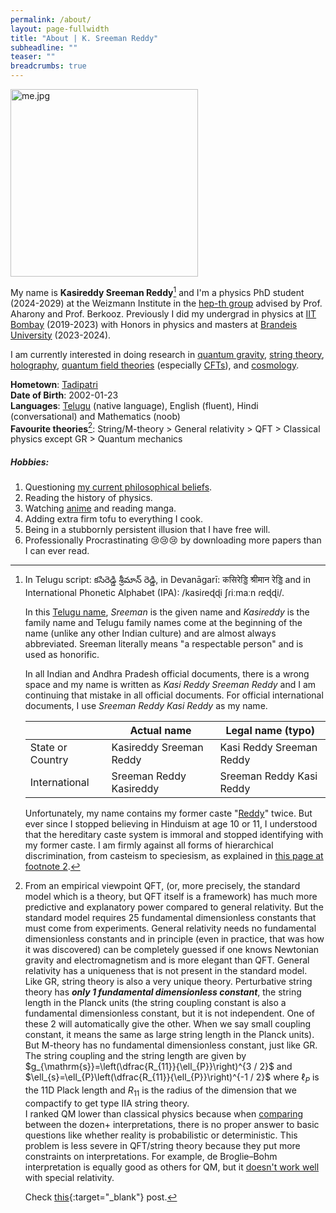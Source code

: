 ```yaml
---
permalink: /about/
layout: page-fullwidth
title: "About | K. Sreeman Reddy"
subheadline: ""
teaser: ""
breadcrumbs: true
---
```

<link href="wikipedia-preview.css" rel="stylesheet">
<script type="text/x-mathjax-config">
  MathJax.Hub.Config({
    tex2jax: {
      inlineMath: [ ['$','$'], ["\\(","\\)"] ],
      processEscapes: true
    }
  });
</script>
    
<script type="text/javascript"
        src="https://cdn.mathjax.org/mathjax/latest/MathJax.js?config=TeX-AMS-MML_HTMLorMML">
</script>

<img src="{{site.baseurl}}/images/me.jpg" alt="me.jpg" width="300"/>

My name is **Kasireddy Sreeman Reddy**[^name] and I'm a physics PhD student (2024-2029) at the Weizmann Institute in the <a href="https://www.weizmann.ac.il/particle/High_Energy_Physics/" target="_blank">hep-th group</a> advised by Prof. Aharony and Prof. Berkooz. Previously I did my undergrad in physics at <a href="https://www.phy.iitb.ac.in/en/undergraduate" target="_blank">IIT Bombay</a> (2019-2023) with Honors in physics and masters at <a href="https://www.brandeis.edu/physics/" target="_blank">Brandeis University</a> (2023-2024).

I am currently interested in doing research in <a href="https://en.wikipedia.org/wiki/Quantum_gravity" target="_blank">quantum gravity</a>, <a href="https://en.wikipedia.org/wiki/String_theory" target="_blank">string theory</a>, <a href="https://en.wikipedia.org/wiki/Holographic_principle" target="_blank">holography</a>, <a href="https://en.wikipedia.org/wiki/Quantum_field_theory" target="_blank">quantum field theories</a> (especially <a href="https://en.wikipedia.org/wiki/Conformal_field_theory" target="_blank">CFTs</a>), and <a href="https://en.wikipedia.org/wiki/Physical_cosmology" target="_blank">cosmology</a>.

**Hometown**: <a href="https://en.wikipedia.org/wiki/Tadipatri" target="_blank">Tadipatri</a><br>
**Date of Birth**: 2002-01-23<br>
**Languages**: <a href="https://en.wikipedia.org/wiki/Telugu_language" target="_blank">Telugu</a> (native language), English (fluent), Hindi (conversational) and Mathematics (noob)<br>
**Favourite theories**[^theories]: String/M-theory  > General relativity > QFT > Classical physics except GR > Quantum mechanics

##### Hobbies:
1. Questioning <a href="{{ site.baseurl }}/philosophy/">my current philosophical beliefs</a>.<br>
1. Reading the history of physics.<br>
1. Watching <a href="{{ site.baseurl }}/anime/">anime</a> and reading manga.<br>
1. Adding extra firm tofu to everything I cook.<br>
1. Being in a stubbornly persistent illusion that I have free will.<br>
1. Professionally Procrastinating 😢😢😢 by downloading more papers than I can ever read.
<!-- 1. Waking people from their deep dogmatic slumber.<br>-->

[^name]:
    In Telugu script: కసిరెడ్డి శ్రీమాన్ రెడ్డి, in Devanāgarī: कसिरेड्डि श्रीमान रेड्डि and in International Phonetic Alphabet (IPA): /kasiɾeɖɖi ʃɾiːmaːn ɾeɖɖi/.

    In this <a href="https://en.wikipedia.org/wiki/Telugu_names" target="_blank">Telugu name</a>, *Sreeman* is the given name and *Kasireddy* is the family name and Telugu family names come at the beginning of the name (unlike any other Indian culture) and are almost always abbreviated. Sreeman literally means "a respectable person" and is used as honorific.

    In all Indian and Andhra Pradesh official documents, there is a wrong space and my name is written as *Kasi Reddy Sreeman Reddy* and I am continuing that mistake in all official documents. For official international documents, I use *Sreeman Reddy Kasi Reddy* as my name.

    ||Actual name| Legal name (typo)|
    |---|---|---|
    |State or Country| Kasireddy Sreeman Reddy | Kasi Reddy Sreeman Reddy|
    |International| Sreeman Reddy Kasireddy | Sreeman Reddy Kasi Reddy |

    Unfortunately, my name contains my former caste "<a href="https://en.wikipedia.org/wiki/Reddy" target="_blank">Reddy</a>" twice. But ever since I stopped believing in Hinduism at age 10 or 11, I understood that the hereditary caste system is immoral and stopped identifying with my former caste. I am firmly against all forms of hierarchical discrimination, from casteism to speciesism, as explained in <a href="{{ site.baseurl }}/philosophy/#fn:Sentient">this page at footnote 2</a>.

[^theories]:
    From an empirical viewpoint QFT, (or, more precisely, the standard model which is a theory, but QFT itself is a framework) has much more predictive and explanatory power compared to general relativity. But the standard model requires 25 fundamental dimensionless constants that must come from experiments. General relativity needs no fundamental dimensionless constants and in principle (even in practice, that was how it was discovered) can be completely guessed if one knows Newtonian gravity and electromagnetism and is more elegant than QFT. General relativity has a uniqueness that is not present in the standard model. Like GR, string theory is also a very unique theory. Perturbative string theory has ***only 1 fundamental dimensionless constant***, the string length in the Planck units (the string coupling constant is also a fundamental dimensionless constant, but it is not independent. One of these 2 will automatically give the other. When we say small coupling constant, it means the same as large string length in the Planck units). But M-theory has no fundamental dimensionless constant, just like GR. The string coupling and the string length are given by 
    $g_{\mathrm{s}}=\left(\dfrac{R_{11}}{\ell_{P}}\right)^{3 / 2}$ and $\ell_{s}=\ell_{P}\left(\dfrac{R_{11}}{\ell_{P}}\right)^{-1 / 2}$
    where $\ell_{P}$ is the 11D Plack length and $R_{11}$ is the radius of the dimension that we compactify to get type IIA string theory.
    <br>
    I ranked QM lower than classical physics because when <a href="https://en.wikipedia.org/wiki/Interpretations_of_quantum_mechanics#Comparisons" target="_blank">comparing</a> between the dozen+ interpretations, there is no proper answer to basic questions like whether reality is probabilistic or deterministic. This problem is less severe in QFT/string theory because they put more constraints on interpretations. For example, de Broglie–Bohm interpretation is equally good as others for QM, but it <a href="https://en.wikipedia.org/wiki/De_Broglie%E2%80%93Bohm_theory#Relativity" target="_blank">doesn't work well</a> with special relativity.<br>

    Check [this](https://ksr.onl/blog/2024/07/an-ontological-argument-for-fundamental-physics.html){:target="_blank"} post.

<script type="text/javascript" src="https://unpkg.com/wikipedia-preview@latest/dist/wikipedia-preview.production.js"></script>

<script type="text/javascript">
  wikipediaPreview.init({
    detectLinks: true,
    selector: '.wikipedia',
  })
</script>